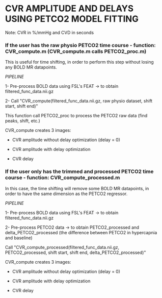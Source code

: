 # CVR AMPLITUDE AND DELAYS USING PETCO2 MODEL FITTING
Note: CVR in %/mmHg and CVD in seconds

### If the user has the raw physio PETCO2 time course - function: CVR_compute.m (CVR_compute.m calls PETCO2_proc.m)

This is useful for time shifting, in order to perform this step without losing any BOLD MR datapoints.

*PIPELINE*

1- Pre-process BOLD data using FSL's FEAT -> to obtain filtered_func_data.nii.gz

2- Call "CVR_compute(filtered_func_data.nii.gz, raw physio dataset, shift start, shift end)"

This function call PETCO2_proc to process the PETCO2 raw data (find peaks, shift, etc.)

CVR_compute creates 3 images: 

* CVR amplitude without delay optimization (delay = 0)

* CVR amplitude with delay optimization

* CVR delay


### If the user only has the trimmed and processed PETCO2 time course - function: CVR_compute_processed.m

In this case, the time shifting will remove some BOLD MR datapoints, in order to have the same dimension as the PETCO2 regressor.

*PIPELINE*

1- Pre-process BOLD data using FSL's FEAT -> to obtain filtered_func_data.nii.gz

2- Pre-process PETCO2 data -> to obtain PETCO2_processed and delta_PETCO2_processed (the difference between PETCO2 in hypercapnia and baseline)

Call "CVR_compute_processed(filtered_func_data.nii.gz, PETCO2_processed, shift start, shift end, delta_PETCO2_processed)"

CVR_compute creates 3 images:

* CVR amplitude without delay optimization (delay = 0)

* CVR amplitude with delay optimization

* CVR delay
